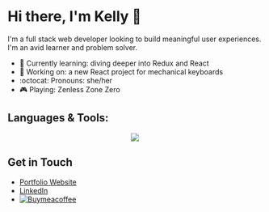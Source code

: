 # Hi there, I'm Kelly 👋

I'm a full stack web developer looking to build meaningful user experiences.  I'm an avid learner and problem solver.

- 🌱 Currently learning: diving deeper into Redux and React
- 🔧 Working on: a new React project for mechanical keyboards
- :octocat: Pronouns: she/her
- 🎮 Playing: Zenless Zone Zero

## Languages & Tools:
<p align="center">
  <a href=https://skillicons.dev">
    <img src="https://skillicons.dev/icons?i=html,css,js,express,nodejs,react,mongodb,bootstrap,aws,netlify,npm,github,vscode" />
  </a>
</p>

## Get in Touch
- [Portfolio Website](https://kellys.dev)
- [LinkedIn](https://www.linkedin.com/in/kellysdev/)
- [![Buymeacoffee](https://badgen.net/badge/icon/buymeacoffee?icon=buymeacoffee&label)](https://www.buymeacoffee.com/kellysdev)
